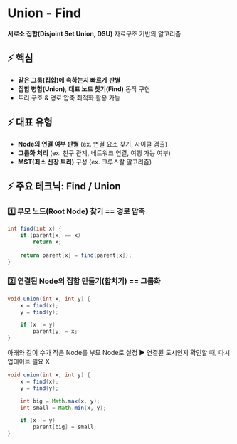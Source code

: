 # Union - Find
**서로소 집합(Disjoint Set Union, DSU)** 자료구조 기반의 알고리즘

## ⚡️ 핵심
- **같은 그룹(집합)에 속하는지 빠르게 판별**
- **집합 병합(Union)**, **대표 노드 찾기(Find)** 동작 구현
- 트리 구조 & 경로 압축 최적화 활용 가능

## ⚡️ 대표 유형
- **Node의 연결 여부 판별** (ex. 연결 요소 찾기, 사이클 검출)
- **그룹화 처리** (ex. 친구 관계, 네트워크 연결, 여행 가능 여부)
- **MST(최소 신장 트리)** 구성 (ex. 크루스칼 알고리즘)

## ⚡️ 주요 테크닉: Find / Union

### 1️⃣ 부모 노드(Root Node) 찾기 == 경로 압축
```java
int find(int x) {
    if (parent[x] == x) 
        return x;
    
    return parent[x] = find(parent[x]);
}
```

### 2️⃣ 연결된 Node의 집합 만들기(합치기) == 그룹화
```java
void union(int x, int y) {
    x = find(x);
    y = find(y);

    if (x != y) 
        parent[y] = x; 
}
```
아래와 같이 수가 작은 Node를 부모 Node로 설정 ▶ 연결된 도시인지 확인할 때, 다시 업데이트 필요 X
```java
void union(int x, int y) {
    x = find(x);
    y = find(y);

    int big = Math.max(x, y);
    int small = Math.min(x, y);

    if (x != y)
        parent[big] = small; 
}
```